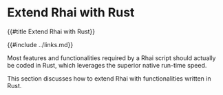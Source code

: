 Extend Rhai with Rust
=====================

{{#title Extend Rhai with Rust}}

{{#include ../links.md}}

Most features and functionalities required by a Rhai script should actually be coded in Rust,
which leverages the superior native run-time speed.

This section discusses how to extend Rhai with functionalities written in Rust.
